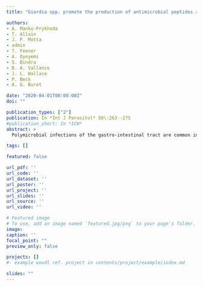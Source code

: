 ```yaml
---
title: "Giardia spp. promote the production of antimicrobial peptides and attenuate disease severity induced by attaching and effacing enteropathogens via the induction of the NLRP3 inflammasome"

authors:
- A. Manko-Prykhoda
- T. Allain
- J. P. Motta
- admin
- T. Feener
- A. Oyeyemi
- S. Bindra
- B. A. Vallance
- J. L. Wallace
- P. Beck
- A. G. Buret

date: "2020-04-01T00:00:00Z"
doi: ""

publication_types: ["2"]
publication: In *Int J Parasitol* 50\:263--275
#publication_short: In *ICW*
abstract: >
  Polymicrobial infections of the gastro-intestinal tract are common in areas with poor sanitation. Disease outcome is the result of complex interactions between the host and pathogens. Such interactions lie at the core of future management strategies of enteric diseases. In developed countries of the world, Giardia duodenalis is a common cause of diarrheal disease. In contrast, giardiasis appears to protect children against diarrhea in countries with poor sanitation, via obscure mechanisms. We hypothesized that Giardia may protect its host from disease induced by a co-infecting pathogen such as attaching and effacing Escherichia coli. This enteropathogen is commonly implicated in pediatric diarrhea in developing countries. The findings indicate that co-infection with Giardia attenuates the severity of disease induced by Citrobacter rodentium, an equivalent of A/E E. coli in mice. Co-infection with Giardia reduced colitis, blood in stools, fecal softening, bacterial invasion, and weight loss; the protective effects were lost when co-infection occurred in Nod-like receptor pyrin-containing 3 knockout mice. In co-infected mice, elevated levels of antimicrobial peptides Murine β defensin 3 and Trefoil Factor 3, and enhanced bacterial killing, were NLRP3-dependent. Inhibition of the NLRP3 inflammasome in human enterocytes blocked the activation of AMPs and bacterial killing. The findings uncover novel NLRP3-dependent modulatory mechanisms during co-infections with Giardia spp. and A/E enteropathogens, and demonstrate how these interactions may regulate the severity of enteric disease.

tags: []

featured: false

url_pdf: ''
url_code: ''
url_dataset: ''
url_poster: ''
url_project: ''
url_slides: ''
url_source: ''
url_video: ''

# Featured image
# To use, add an image named `featured.jpg/png` to your page's folder.
image:
caption: ''
focal_point: ""
preview_only: false

projects: []
#- example woudl ref. project in contents/project/example/index.md

slides: ""
---
```

